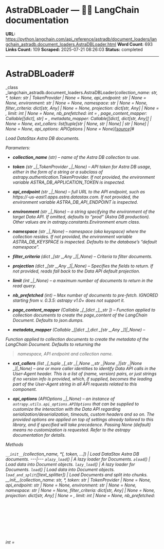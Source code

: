 # AstraDBLoader — 🦜🔗 LangChain  documentation

**URL:** https://python.langchain.com/api_reference/astradb/document_loaders/langchain_astradb.document_loaders.AstraDBLoader.html
**Word Count:** 693
**Links Count:** 109
**Scraped:** 2025-07-21 08:26:03
**Status:** completed

---

# AstraDBLoader\#

_class _langchain\_astradb.document\_loaders.AstraDBLoader\(_collection\_name: str, \*, token: str | TokenProvider | None = None, api\_endpoint: str | None = None, environment: str | None = None, namespace: str | None = None, filter\_criteria: dict\[str, Any\] | None = None, projection: dict\[str, Any\] | None = <object object>, limit: int | None = None, nb\_prefetched: int = <object object>, page\_content\_mapper: Callable\[\[dict\], str\] = <function dumps>, metadata\_mapper: Callable\[\[dict\], dict\[str, Any\]\] | None = None, ext\_callers: list\[tuple\[str | None, str | None\] | str | None\] | None = None, api\_options: APIOptions | None = None_\)[\[source\]](https://python.langchain.com/api_reference/_modules/langchain_astradb/document_loaders.html#AstraDBLoader)\#     

Load DataStax Astra DB documents.

Parameters:     

  * **collection\_name** \(_str_\) – name of the Astra DB collection to use.

  * **token** \(_str_ _|__TokenProvider_ _|__None_\) – API token for Astra DB usage, either in the form of a string or a subclass of astrapy.authentication.TokenProvider. If not provided, the environment variable ASTRA\_DB\_APPLICATION\_TOKEN is inspected.

  * **api\_endpoint** \(_str_ _|__None_\) – full URL to the API endpoint, such as https://<DB-ID>-us-east1.apps.astra.datastax.com. If not provided, the environment variable ASTRA\_DB\_API\_ENDPOINT is inspected.

  * **environment** \(_str_ _|__None_\) – a string specifying the environment of the target Data API. If omitted, defaults to “prod” \(Astra DB production\). Other values are in astrapy.constants.Environment enum class.

  * **namespace** \(_str_ _|__None_\) – namespace \(aka keyspace\) where the collection resides. If not provided, the environment variable ASTRA\_DB\_KEYSPACE is inspected. Defaults to the database’s “default namespace”.

  * **filter\_criteria** \(_dict_ _\[__str_ _,__Any_ _\]__|__None_\) – Criteria to filter documents.

  * **projection** \(_dict_ _\[__str_ _,__Any_ _\]__|__None_\) – Specifies the fields to return. If not provided, reads fall back to the Data API default projection.

  * **limit** \(_int_ _|__None_\) – a maximum number of documents to return in the read query.

  * **nb\_prefetched** \(_int_\) – Max number of documents to pre-fetch. _IGNORED starting from v. 0.3.5: astrapy v1.0+ does not support it._

  * **page\_content\_mapper** \(_Callable_ _\[__\[__dict_ _\]__,__str_ _\]_\) – Function applied to collection documents to create the page\_content of the LangChain Document. Defaults to json.dumps.

  * **metadata\_mapper** \(_Callable_ _\[__\[__dict_ _\]__,__dict_ _\[__str_ _,__Any_ _\]__\]__|__None_\) – 

Function applied to collection documents to create the metadata of the LangChain Document. Defaults to returning the

> namespace, API endpoint and collection name.

  * **ext\_callers** \(_list_ _\[__tuple_ _\[__str_ _|__None_ _,__str_ _|__None_ _\]__|__str_ _|__None_ _\]__|__None_\) – one or more caller identities to identify Data API calls in the User-Agent header. This is a list of \(name, version\) pairs, or just strings if no version info is provided, which, if supplied, becomes the leading part of the User-Agent string in all API requests related to this component.

  * **api\_options** \(_APIOptions_ _|__None_\) – an instance of `astrapy.utils.api_options.APIOptions` that can be supplied to customize the interaction with the Data API regarding serialization/deserialization, timeouts, custom headers and so on. The provided options are applied on top of settings already tailored to this library, and if specified will take precedence. Passing None \(default\) means no customization is requested. Refer to the astrapy documentation for details.

Methods

`__init__`\(collection\_name, \*\[, token, ...\]\) | Load DataStax Astra DB documents.   ---|---   `alazy_load`\(\) | A lazy loader for Documents.   `aload`\(\) | Load data into Document objects.   `lazy_load`\(\) | A lazy loader for Documents.   `load`\(\) | Load data into Document objects.   `load_and_split`\(\[text\_splitter\]\) | Load Documents and split into chunks.      \_\_init\_\_\(_collection\_name: str, \*, token: str | TokenProvider | None = None, api\_endpoint: str | None = None, environment: str | None = None, namespace: str | None = None, filter\_criteria: dict\[str, Any\] | None = None, projection: dict\[str, Any\] | None = <object object>, limit: int | None = None, nb\_prefetched: int = <object object>, page\_content\_mapper: Callable\[\[dict\], str\] = <function dumps>, metadata\_mapper: Callable\[\[dict\], dict\[str, Any\]\] | None = None, ext\_callers: list\[tuple\[str | None, str | None\] | str | None\] | None = None, api\_options: APIOptions | None = None_\) → None[\[source\]](https://python.langchain.com/api_reference/_modules/langchain_astradb/document_loaders.html#AstraDBLoader.__init__)\#     

Load DataStax Astra DB documents.

Parameters:     

  * **collection\_name** \(_str_\) – name of the Astra DB collection to use.

  * **token** \(_str_ _|__TokenProvider_ _|__None_\) – API token for Astra DB usage, either in the form of a string or a subclass of astrapy.authentication.TokenProvider. If not provided, the environment variable ASTRA\_DB\_APPLICATION\_TOKEN is inspected.

  * **api\_endpoint** \(_str_ _|__None_\) – full URL to the API endpoint, such as https://<DB-ID>-us-east1.apps.astra.datastax.com. If not provided, the environment variable ASTRA\_DB\_API\_ENDPOINT is inspected.

  * **environment** \(_str_ _|__None_\) – a string specifying the environment of the target Data API. If omitted, defaults to “prod” \(Astra DB production\). Other values are in astrapy.constants.Environment enum class.

  * **namespace** \(_str_ _|__None_\) – namespace \(aka keyspace\) where the collection resides. If not provided, the environment variable ASTRA\_DB\_KEYSPACE is inspected. Defaults to the database’s “default namespace”.

  * **filter\_criteria** \(_dict_ _\[__str_ _,__Any_ _\]__|__None_\) – Criteria to filter documents.

  * **projection** \(_dict_ _\[__str_ _,__Any_ _\]__|__None_\) – Specifies the fields to return. If not provided, reads fall back to the Data API default projection.

  * **limit** \(_int_ _|__None_\) – a maximum number of documents to return in the read query.

  * **nb\_prefetched** \(_int_\) – Max number of documents to pre-fetch. _IGNORED starting from v. 0.3.5: astrapy v1.0+ does not support it._

  * **page\_content\_mapper** \(_Callable_ _\[__\[__dict_ _\]__,__str_ _\]_\) – Function applied to collection documents to create the page\_content of the LangChain Document. Defaults to json.dumps.

  * **metadata\_mapper** \(_Callable_ _\[__\[__dict_ _\]__,__dict_ _\[__str_ _,__Any_ _\]__\]__|__None_\) – 

Function applied to collection documents to create the metadata of the LangChain Document. Defaults to returning the

> namespace, API endpoint and collection name.

  * **ext\_callers** \(_list_ _\[__tuple_ _\[__str_ _|__None_ _,__str_ _|__None_ _\]__|__str_ _|__None_ _\]__|__None_\) – one or more caller identities to identify Data API calls in the User-Agent header. This is a list of \(name, version\) pairs, or just strings if no version info is provided, which, if supplied, becomes the leading part of the User-Agent string in all API requests related to this component.

  * **api\_options** \(_APIOptions_ _|__None_\) – an instance of `astrapy.utils.api_options.APIOptions` that can be supplied to customize the interaction with the Data API regarding serialization/deserialization, timeouts, custom headers and so on. The provided options are applied on top of settings already tailored to this library, and if specified will take precedence. Passing None \(default\) means no customization is requested. Refer to the astrapy documentation for details.

Return type:     

None

_async _alazy\_load\(\) → AsyncIterator\[[Document](https://python.langchain.com/api_reference/core/documents/langchain_core.documents.base.Document.html#langchain_core.documents.base.Document "langchain_core.documents.base.Document")\][\[source\]](https://python.langchain.com/api_reference/_modules/langchain_astradb/document_loaders.html#AstraDBLoader.alazy_load)\#     

A lazy loader for Documents.

Return type:     

_AsyncIterator_\[[_Document_](https://python.langchain.com/api_reference/core/documents/langchain_core.documents.base.Document.html#langchain_core.documents.base.Document "langchain_core.documents.base.Document")\]

_async _aload\(\) → list\[[Document](https://python.langchain.com/api_reference/core/documents/langchain_core.documents.base.Document.html#langchain_core.documents.base.Document "langchain_core.documents.base.Document")\][\[source\]](https://python.langchain.com/api_reference/_modules/langchain_astradb/document_loaders.html#AstraDBLoader.aload)\#     

Load data into Document objects.

Return type:     

list\[[_Document_](https://python.langchain.com/api_reference/core/documents/langchain_core.documents.base.Document.html#langchain_core.documents.base.Document "langchain_core.documents.base.Document")\]

lazy\_load\(\) → Iterator\[[Document](https://python.langchain.com/api_reference/core/documents/langchain_core.documents.base.Document.html#langchain_core.documents.base.Document "langchain_core.documents.base.Document")\][\[source\]](https://python.langchain.com/api_reference/_modules/langchain_astradb/document_loaders.html#AstraDBLoader.lazy_load)\#     

A lazy loader for Documents.

Return type:     

_Iterator_\[[_Document_](https://python.langchain.com/api_reference/core/documents/langchain_core.documents.base.Document.html#langchain_core.documents.base.Document "langchain_core.documents.base.Document")\]

load\(\) → list\[[Document](https://python.langchain.com/api_reference/core/documents/langchain_core.documents.base.Document.html#langchain_core.documents.base.Document "langchain_core.documents.base.Document")\]\#     

Load data into Document objects.

Return type:     

list\[[Document](https://python.langchain.com/api_reference/core/documents/langchain_core.documents.base.Document.html#langchain_core.documents.base.Document "langchain_core.documents.base.Document")\]

load\_and\_split\(

    _text\_splitter : [TextSplitter](https://python.langchain.com/api_reference/text_splitters/base/langchain_text_splitters.base.TextSplitter.html#langchain_text_splitters.base.TextSplitter "langchain_text_splitters.base.TextSplitter") | None = None_, \) → list\[[Document](https://python.langchain.com/api_reference/core/documents/langchain_core.documents.base.Document.html#langchain_core.documents.base.Document "langchain_core.documents.base.Document")\]\#     

Load Documents and split into chunks. Chunks are returned as Documents.

Do not override this method. It should be considered to be deprecated\!

Parameters:     

**text\_splitter** \(_Optional_ _\[_[_TextSplitter_](https://python.langchain.com/api_reference/text_splitters/base/langchain_text_splitters.base.TextSplitter.html#langchain_text_splitters.base.TextSplitter "langchain_text_splitters.base.TextSplitter") _\]_\) – TextSplitter instance to use for splitting documents. Defaults to RecursiveCharacterTextSplitter.

Returns:     

List of Documents.

Return type:     

list\[[Document](https://python.langchain.com/api_reference/core/documents/langchain_core.documents.base.Document.html#langchain_core.documents.base.Document "langchain_core.documents.base.Document")\]

Examples using AstraDBLoader

  * [AstraDB](https://python.langchain.com/docs/integrations/document_loaders/astradb/)

__On this page